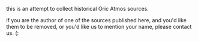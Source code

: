 this is an attempt to collect historical Oric Atmos sources.

if you are the author of one of the sources published here, and you'd like them to be removed, or you'd like us to mention your name, please contact us. (:
